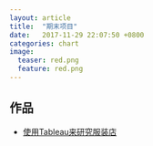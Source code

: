 ```yaml
---
layout: article
title:  "期末项目"
date:   2017-11-29 22:07:50 +0800
categories: chart
image:
  teaser: red.png
  feature: red.png
---
```




## 作品
- <a href="https://public.tableau.com/profile/.5803#!/vizhome/_18418/sheet4?publish=yes" target="_blank">使用Tableau来研究服装店</a>










